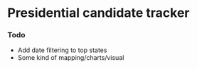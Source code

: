 # Presidential candidate tracker

### Todo
* Add date filtering to top states
* Some kind of mapping/charts/visual